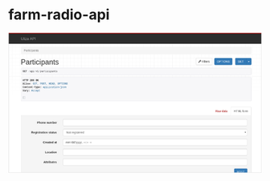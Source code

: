# farm-radio-api

![](https://raw.githubusercontent.com/FarmRadioHangar/uliza-core-apis/master/browsable_api.png)
